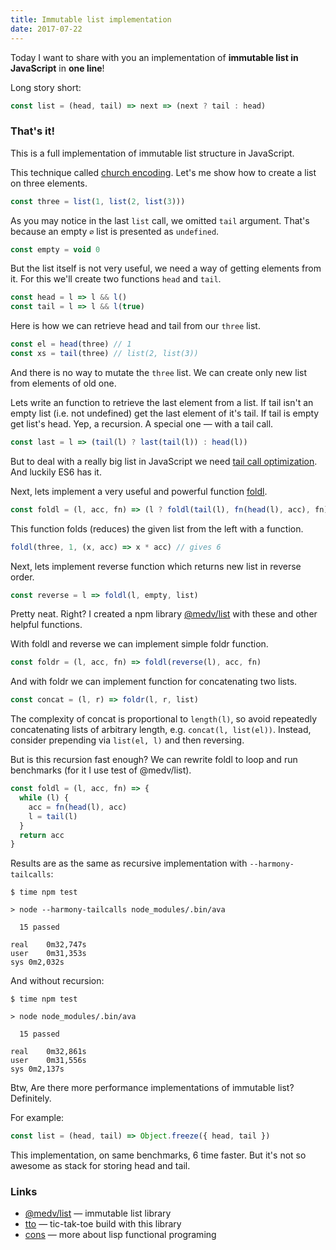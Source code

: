 ```yaml
---
title: Immutable list implementation
date: 2017-07-22
---
```


Today I want to share with you an implementation of **immutable list in JavaScript** in **one line**!

Long story short:

```js
const list = (head, tail) => next => (next ? tail : head)
```

### That's it! 

This is a full implementation of immutable list structure in JavaScript.

This technique called [church encoding](https://en.wikipedia.org/wiki/Church_encoding). Let's me show how to create a list on three elements.

```js
const three = list(1, list(2, list(3)))
```

As you may notice in the last `list` call, we omitted `tail` argument.
That's because an empty `∅` list is presented as `undefined`.

```js
const empty = void 0
```

But the list itself is not very useful, we need a way of getting elements from it.
For this we'll create two functions `head` and `tail`.

```js
const head = l => l && l()
const tail = l => l && l(true)
```

Here is how we can retrieve head and tail from our `three` list.

```js
const el = head(three) // 1
const xs = tail(three) // list(2, list(3))
```

And there is no way to mutate the `three` list. We can create only new list from elements of old one.

Lets write an function to retrieve the last element from a list.
If tail isn't an empty list (i.e. not undefined) get the last element of it's tail.
If tail is empty get list's head. Yep, a recursion. A special one — with a tail call.

```js
const last = l => (tail(l) ? last(tail(l)) : head(l))
```

But to deal with a really big list in JavaScript we need [tail call optimization](http://2ality.com/2015/06/tail-call-optimization.html).
And luckily ES6 has it.

Next, lets implement a very useful and powerful function [foldl](<https://en.wikipedia.org/wiki/Fold_(higher-order_function)>).

```js
const foldl = (l, acc, fn) => (l ? foldl(tail(l), fn(head(l), acc), fn) : acc)
```

This function folds (reduces) the given list from the left with a function.

```js
foldl(three, 1, (x, acc) => x * acc) // gives 6
```

Next, lets implement reverse function which returns new list in reverse order.

```js
const reverse = l => foldl(l, empty, list)
```

Pretty neat. Right? I created a npm library [@medv/list](https://github.com/antonmedv/list) with these
and other helpful functions. 

With foldl and reverse we can implement simple foldr function.

```js
const foldr = (l, acc, fn) => foldl(reverse(l), acc, fn)
```

And with foldr we can implement function for concatenating two lists.

```js
const concat = (l, r) => foldr(l, r, list)
```

The complexity of concat is proportional to `length(l)`, so avoid repeatedly concatenating lists of arbitrary length,
e.g. `concat(l, list(el))`. Instead, consider prepending via `list(el, l)` and then reversing.

But is this recursion fast enough? We can rewrite foldl to loop and run benchmarks (for it I use test of @medv/list).

```js
const foldl = (l, acc, fn) => {
  while (l) {
    acc = fn(head(l), acc)
    l = tail(l)
  }
  return acc
}
```

Results are as the same as recursive implementation with `--harmony-tailcalls`:

```
$ time npm test

> node --harmony-tailcalls node_modules/.bin/ava

  15 passed

real	0m32,747s
user	0m31,353s
sys	0m2,032s
```

And without recursion:

```
$ time npm test

> node node_modules/.bin/ava

  15 passed

real	0m32,861s
user	0m31,556s
sys	0m2,137s
```

Btw, Are there more performance implementations of immutable list? Definitely.

For example:

```js
const list = (head, tail) => Object.freeze({ head, tail })
```

This implementation, on same benchmarks, 6 time faster. But it's not so awesome as stack for storing head and tail.

### Links

- [@medv/list](https://github.com/antonmedv/list) — immutable list library
- [tto](https://github.com/antonmedv/tto) — tic-tak-toe build with this library
- [cons](https://en.wikipedia.org/wiki/Cons) — more about lisp functional programing
